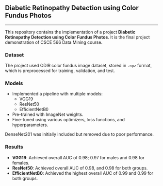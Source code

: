 ## Diabetic Retinopathy Detection using Color Fundus Photos

---

This repository contains the implementation of a project **Diabetic Retinopathy Detection using Color Fundus Photos**. It is the final project demonstration of CSCE 566 Data Mining course. 


### **Dataset**

The project used ODIR color fundus image dataset, stored in `.npz` format, which is preprocessed for training, validation, and test.


### **Models**

- Implemented a pipeline with multiple models:
  - VGG19
  - ResNet50
  - EfficientNetB0
- Pre-trained with ImageNet weights.
- Fine-tuned using various optimizers, loss functions, and hyperparameters.

DenseNet201 was initially included but removed due to poor performance.


### **Results**

- **VGG19**: Achieved overall AUC of 0.98; 0.97 for males and 0.98 for females.
- **ResNet50**: Achieved overall AUC of 0.98, and 0.98 for both groups.
- **EfficientNetB0**: Achieved the highest overall AUC of 0.99 and 0.99 for both groups.

